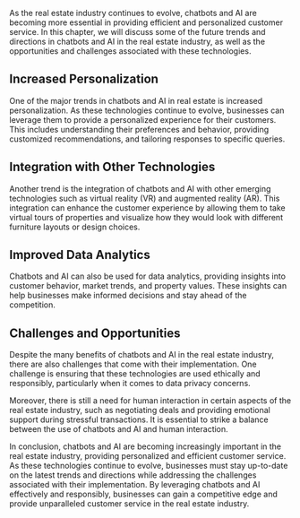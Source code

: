
As the real estate industry continues to evolve, chatbots and AI are becoming more essential in providing efficient and personalized customer service. In this chapter, we will discuss some of the future trends and directions in chatbots and AI in the real estate industry, as well as the opportunities and challenges associated with these technologies.

Increased Personalization
-------------------------

One of the major trends in chatbots and AI in real estate is increased personalization. As these technologies continue to evolve, businesses can leverage them to provide a personalized experience for their customers. This includes understanding their preferences and behavior, providing customized recommendations, and tailoring responses to specific queries.

Integration with Other Technologies
-----------------------------------

Another trend is the integration of chatbots and AI with other emerging technologies such as virtual reality (VR) and augmented reality (AR). This integration can enhance the customer experience by allowing them to take virtual tours of properties and visualize how they would look with different furniture layouts or design choices.

Improved Data Analytics
-----------------------

Chatbots and AI can also be used for data analytics, providing insights into customer behavior, market trends, and property values. These insights can help businesses make informed decisions and stay ahead of the competition.

Challenges and Opportunities
----------------------------

Despite the many benefits of chatbots and AI in the real estate industry, there are also challenges that come with their implementation. One challenge is ensuring that these technologies are used ethically and responsibly, particularly when it comes to data privacy concerns.

Moreover, there is still a need for human interaction in certain aspects of the real estate industry, such as negotiating deals and providing emotional support during stressful transactions. It is essential to strike a balance between the use of chatbots and AI and human interaction.

In conclusion, chatbots and AI are becoming increasingly important in the real estate industry, providing personalized and efficient customer service. As these technologies continue to evolve, businesses must stay up-to-date on the latest trends and directions while addressing the challenges associated with their implementation. By leveraging chatbots and AI effectively and responsibly, businesses can gain a competitive edge and provide unparalleled customer service in the real estate industry.
